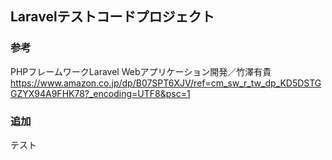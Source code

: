 ## Laravelテストコードプロジェクト
### 参考
PHPフレームワークLaravel Webアプリケーション開発／竹澤有貴
https://www.amazon.co.jp/dp/B07SPT6XJV/ref=cm_sw_r_tw_dp_KD5DSTGGZYX94A9FHK78?_encoding=UTF8&psc=1

### 追加
テスト
